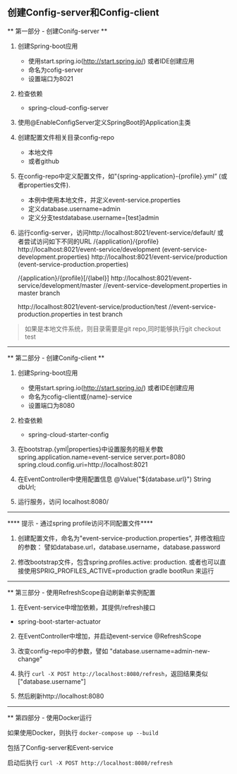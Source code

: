 ## 创建Config-server和Config-client 

** 第一部分 - 创建Conifg-server **

1. 创建Spring-boot应用
   * 使用start.spring.io(http://start.spring.io/) 或者IDE创建应用
   * 命名为cofig-server 
   * 设置端口为8021

2. 检查依赖
    * spring-cloud-config-server

3. 使用@EnableConfigServer定义SpringBoot的Application主类

4. 创建配置文件相关目录config-repo
    * 本地文件
    * 或者github


5. 在config-repo中定义配置文件，如"{spring-application}-{profile}.yml” (或者properties文件).
    * 本例中使用本地文件，并定义event-service.properties
    * 定义database.username=admin
    * 定义分支testdatabase.username=[test]admin    


6. 运行config-server，访问http://localhost:8021/event-service/default/
   或者尝试访问如下不同的URL
    /{application}/{profile}
    http://localhost:8021/event-service/development
    (event-service-development.properties)
    http://localhost:8021/event-service/production
    (event-service-production.properties)

    /{application}/{profile}[/{label}]
    http://localhost:8021/event-service/development/master
    //event-service-development.properties in master branch

    http://localhost:8021/event-service/production/test
    //event-service-production.properties in test branch

> 如果是本地文件系统，则目录需要是git repo,同时能够执行git checkout test

---------------------------------------------------------------------------

** 第二部分 - 创建Conifg-client **

1. 创建Spring-boot应用
   * 使用start.spring.io(http://start.spring.io/) 或者IDE创建应用
   * 命名为cofig-client或{name}-service
   * 设置端口为8080

2. 检查依赖
   * spring-cloud-starter-config

3. 在bootstrap.{yml|properties}中设置服务的相关参数
    spring.application.name=event-service
    server.port=8080
    spring.cloud.config.uri=http://localhost:8021

4. 在EventController中使用配置信息
    @Value("${database.url}")
    String dbUrl;

5. 运行服务，访问 localhost:8080/

---------------------------------------------------------------------------

**** 提示 - 通过spring profile访问不同配置文件****

1. 创建配置文件，命名为"event-service-production.properties”, 并修改相应的参数：
   譬如database.url，database.username，database.password

2. 修改bootstrap文件，包含spring.profiles.active: production.
   或者也可以直接使用SPRIG_PROFILES_ACTIVE=production gradle bootRun 来运行

---------------------------------------------------------------------------

** 第三部分 - 使用RefreshScope自动刷新单实例配置

  1. 在Event-service中增加依赖，其提供/refresh接口
  * spring-boot-starter-actuator

  2. 在EventController中增加，并启动event-service
    @RefreshScope

  3. 改变config-repo中的参数，譬如 
   "database.username=admin-new-change"

  4. 执行 ```curl -X POST http://localhost:8080/refresh```，返回结果类似
  ["database.username"]

  5. 然后刷新http://localhost:8080
   
---------------------------------------------------------------------------

** 第四部分 - 使用Docker运行

  如果使用Docker，则执行
  ```docker-compose up --build```

  包括了Config-server和Event-service

  启动后执行
    ```curl -X POST http://localhost:8080/refresh```